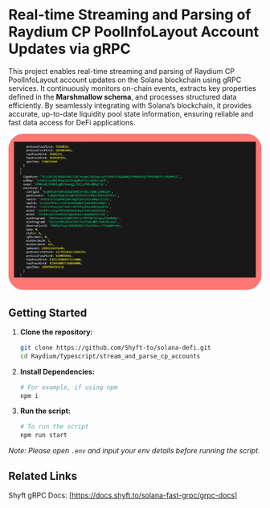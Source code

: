 # Real-time Streaming and Parsing of Raydium CP PoolInfoLayout Account Updates via gRPC

This project enables real-time streaming and parsing of Raydium CP PoolInfoLayout account updates on the Solana blockchain using gRPC services. It continuously monitors on-chain events, extracts key properties defined in the **Marshmallow schema**, and processes structured data efficiently. By seamlessly integrating with Solana’s blockchain, it provides accurate, up-to-date liquidity pool state information, ensuring reliable and fast data access for DeFi applications.

![screenshot](assets/raydium_cpAccount.png?raw=true "Screenshot")

## Getting Started

1. **Clone the repository:**
   ```bash
   git clone https://github.com/Shyft-to/solana-defi.git
   cd Raydium/Typescript/stream_and_parse_cp_accounts
   ```

2. **Install Dependencies:**

    ```bash
    # For example, if using npm
    npm i
    ```

3. **Run the script:**

    ```bash
    # To run the script
    npm run start
    ```

*Note: Please open `.env` and input your env details before running the script.*

## Related Links

Shyft gRPC Docs: [https://docs.shyft.to/solana-fast-grpc/grpc-docs]